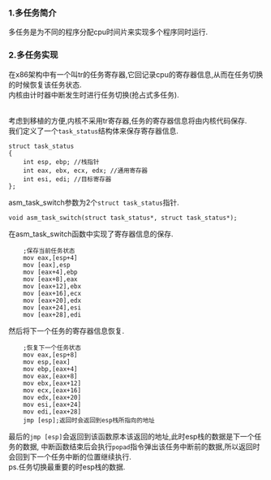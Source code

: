 ### 1.多任务简介
多任务是为不同的程序分配cpu时间片来实现多个程序同时运行.

### 2.多任务实现
在x86架构中有一个叫tr的任务寄存器,它回记录cpu的寄存器信息,从而在任务切换的时候恢复该任务状态.<br>
内核由计时器中断发生时进行任务切换(抢占式多任务).<br><br>

考虑到移植的方便,内核不采用tr寄存器,任务的寄存器信息将由内核代码保存.<br>
我们定义了一个```task_status```结构体来保存寄存器信息.
```
struct task_status
{
	int esp, ebp; //栈指针
	int eax, ebx, ecx, edx; //通用寄存器
	int esi, edi; //目标寄存器
};
```
asm_task_switch参数为2个```struct task_status```指针.
```
void asm_task_switch(struct task_status*, struct task_status*);
```
在asm_task_switch函数中实现了寄存器信息的保存.
```
	;保存当前任务状态
	mov eax,[esp+4]
	mov [eax],esp
	mov [eax+4],ebp
	mov [eax+8],eax
	mov [eax+12],ebx
	mov [eax+16],ecx
	mov [eax+20],edx
	mov [eax+24],esi
	mov [eax+28],edi
```
然后将下一个任务的寄存器信息恢复.
```
	;恢复下一个任务状态
	mov eax,[esp+8]
	mov esp,[eax]
	mov ebp,[eax+4]
	mov eax,[eax+8]
	mov ebx,[eax+12]
	mov ecx,[eax+16]
	mov edx,[eax+20]
	mov esi,[eax+24]
	mov edi,[eax+28]
	jmp [esp];返回时会返回到esp栈所指向的地址
```
最后的```jmp [esp]```会返回到该函数原本该返回的地址,此时esp栈的数据是下一个任务的数据,
中断函数结束后会执行```popad```指令弹出该任务中断前的数据,所以返回时会回到下一个任务中断的位置继续执行.<br>
ps.任务切换最重要的时esp栈的数据.